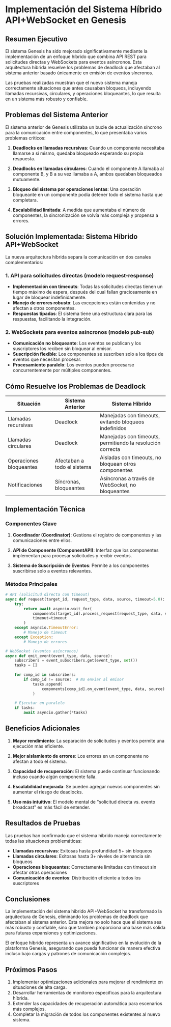 # Implementación del Sistema Híbrido API+WebSocket en Genesis

## Resumen Ejecutivo

El sistema Genesis ha sido mejorado significativamente mediante la implementación de un enfoque híbrido que combina API REST para solicitudes directas y WebSockets para eventos asíncronos. Esta arquitectura híbrida resuelve los problemas de deadlock que afectaban al sistema anterior basado únicamente en emisión de eventos síncronos.

Las pruebas realizadas muestran que el nuevo sistema maneja correctamente situaciones que antes causaban bloqueos, incluyendo llamadas recursivas, circulares, y operaciones bloqueantes, lo que resulta en un sistema más robusto y confiable.

## Problemas del Sistema Anterior

El sistema anterior de Genesis utilizaba un bucle de actualización síncrono para la comunicación entre componentes, lo que presentaba varios problemas críticos:

1. **Deadlocks en llamadas recursivas**: Cuando un componente necesitaba llamarse a sí mismo, quedaba bloqueado esperando su propia respuesta.

2. **Deadlocks en llamadas circulares**: Cuando el componente A llamaba al componente B, y B a su vez llamaba a A, ambos quedaban bloqueados mutuamente.

3. **Bloqueo del sistema por operaciones lentas**: Una operación bloqueante en un componente podía detener todo el sistema hasta que completara.

4. **Escalabilidad limitada**: A medida que aumentaba el número de componentes, la sincronización se volvía más compleja y propensa a errores.

## Solución Implementada: Sistema Híbrido API+WebSocket

La nueva arquitectura híbrida separa la comunicación en dos canales complementarios:

### 1. API para solicitudes directas (modelo request-response)

- **Implementación con timeouts**: Todas las solicitudes directas tienen un tiempo máximo de espera, después del cual fallan graciosamente en lugar de bloquear indefinidamente.
- **Manejo de errores robusto**: Las excepciones están contenidas y no afectan a otros componentes.
- **Respuestas tipadas**: El sistema tiene una estructura clara para las respuestas, facilitando la integración.

### 2. WebSockets para eventos asíncronos (modelo pub-sub)

- **Comunicación no bloqueante**: Los eventos se publican y los suscriptores los reciben sin bloquear al emisor.
- **Suscripción flexible**: Los componentes se suscriben solo a los tipos de eventos que necesitan procesar.
- **Procesamiento paralelo**: Los eventos pueden procesarse concurrentemente por múltiples componentes.

## Cómo Resuelve los Problemas de Deadlock

| Situación | Sistema Anterior | Sistema Híbrido |
|-----------|------------------|-----------------|
| Llamadas recursivas | Deadlock | Manejadas con timeouts, evitando bloqueos indefinidos |
| Llamadas circulares | Deadlock | Manejadas con timeouts, permitiendo la resolución correcta |
| Operaciones bloqueantes | Afectaban a todo el sistema | Aisladas con timeouts, no bloquean otros componentes |
| Notificaciones | Síncronas, bloqueantes | Asíncronas a través de WebSocket, no bloqueantes |

## Implementación Técnica

### Componentes Clave

1. **Coordinador (Coordinator)**: Gestiona el registro de componentes y las comunicaciones entre ellos.

2. **API de Componente (ComponentAPI)**: Interfaz que los componentes implementan para procesar solicitudes y recibir eventos.

3. **Sistema de Suscripción de Eventos**: Permite a los componentes suscribirse solo a eventos relevantes.

### Métodos Principales

```python
# API (solicitud directa con timeout)
async def request(target_id, request_type, data, source, timeout=5.0):
    try:
        return await asyncio.wait_for(
            components[target_id].process_request(request_type, data, source),
            timeout=timeout
        )
    except asyncio.TimeoutError:
        # Manejo de timeout
    except Exception:
        # Manejo de errores
```

```python
# WebSocket (eventos asíncronos)
async def emit_event(event_type, data, source):
    subscribers = event_subscribers.get(event_type, set())
    tasks = []
    
    for comp_id in subscribers:
        if comp_id != source:  # No enviar al emisor
            tasks.append(
                components[comp_id].on_event(event_type, data, source)
            )
    
    # Ejecutar en paralelo
    if tasks:
        await asyncio.gather(*tasks)
```

## Beneficios Adicionales

1. **Mayor rendimiento**: La separación de solicitudes y eventos permite una ejecución más eficiente.

2. **Mejor aislamiento de errores**: Los errores en un componente no afectan a todo el sistema.

3. **Capacidad de recuperación**: El sistema puede continuar funcionando incluso cuando algún componente falla.

4. **Escalabilidad mejorada**: Se pueden agregar nuevos componentes sin aumentar el riesgo de deadlocks.

5. **Uso más intuitivo**: El modelo mental de "solicitud directa vs. evento broadcast" es más fácil de entender.

## Resultados de Pruebas

Las pruebas han confirmado que el sistema híbrido maneja correctamente todas las situaciones problemáticas:

- **Llamadas recursivas**: Exitosas hasta profundidad 5+ sin bloqueos
- **Llamadas circulares**: Exitosas hasta 3+ niveles de alternancia sin bloqueos
- **Operaciones bloqueantes**: Correctamente limitadas con timeout sin afectar otras operaciones
- **Comunicación de eventos**: Distribución eficiente a todos los suscriptores

## Conclusiones

La implementación del sistema híbrido API+WebSocket ha transformado la arquitectura de Genesis, eliminando los problemas de deadlock que afectaban al sistema anterior. Esta mejora no solo hace que el sistema sea más robusto y confiable, sino que también proporciona una base más sólida para futuras expansiones y optimizaciones.

El enfoque híbrido representa un avance significativo en la evolución de la plataforma Genesis, asegurando que pueda funcionar de manera efectiva incluso bajo cargas y patrones de comunicación complejos.

## Próximos Pasos

1. Implementar optimizaciones adicionales para mejorar el rendimiento en situaciones de alta carga.
2. Desarrollar herramientas de monitoreo específicas para la arquitectura híbrida.
3. Extender las capacidades de recuperación automática para escenarios más complejos.
4. Completar la migración de todos los componentes existentes al nuevo sistema.